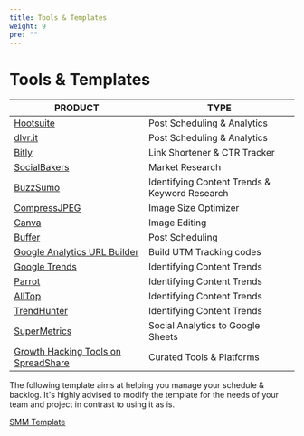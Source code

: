 ```yaml
---
title: Tools & Templates
weight: 9
pre: ""
---
```


# Tools & Templates

| PRODUCT                                  | TYPE                                     |
| ---------------------------------------- | ---------------------------------------- |
| [Hootsuite](https://hootsuite.com/)      | Post Scheduling & Analytics              |
| [dlvr.it](https://dlvrit.com/)           | Post Scheduling & Analytics              |
| [Bitly](https://bitly.com/)              | Link Shortener & CTR Tracker             |
| [SocialBakers](https://www.socialbakers.com/statistics/) | Market Research                          |
| [BuzzSumo](http://buzzsumo.com/)         | Identifying Content Trends & Keyword Research |
| [CompressJPEG](http://www.compressjpeg.com/) | Image Size Optimizer                     |
| [Canva](http://www.canva.com/)           | Image Editing                            |
| [Buffer](http://www.buffer.com/)         | Post Scheduling                          |
| [Google Analytics URL Builder](https://support.google.com/analytics/answer/1033867?hl=en) | Build UTM Tracking codes                 |
| [Google Trends](https://trends.google.com/trends/) | Identifying Content Trends               |
| [Parrot](http://www.prrt.co/)            | Identifying Content Trends               |
| [AllTop](https://alltop.com/)            | Identifying Content Trends               |
| [TrendHunter](https://www.trendhunter.com/) | Identifying Content Trends               |
| [SuperMetrics](https://chrome.google.com/webstore/detail/supermetrics/bnkdidgbiidpnohlnhmkehlimlnfhgce?utm_source=permalink) | Social Analytics to Google Sheets        |
| [Growth Hacking Tools on SpreadShare](https://docs.google.com/spreadsheets/d/1LCZLON8UixqyShHePN304KnTjCtGMCXzwSyTNvWRYSs/edit#gid=1920558405) | Curated Tools & Platforms                |

The following template aims at helping you manage your schedule & backlog. It's highly advised to modify the template for the needs of your team and project in contrast to using it as is.

[SMM Template](/assets/smm/SMM_Template.xlsx)
